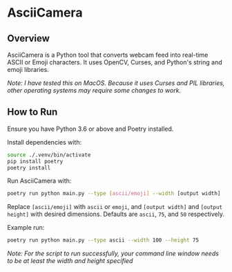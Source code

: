 # AsciiCamera

## Overview

AsciiCamera is a Python tool that converts webcam feed into real-time ASCII or Emoji characters. It uses OpenCV, Curses, and Python's string and emoji libraries.

_Note: I have tested this on MacOS. Because it uses Curses and PIL libraries, other operating systems may require some changes to work._

## How to Run

Ensure you have Python 3.6 or above and Poetry installed.

Install dependencies with:

```bash
source ./.venv/bin/activate
pip install poetry
poetry install
```

Run AsciiCamera with:

```bash
poetry run python main.py --type [ascii/emoji] --width [output width] --height [output height]
```

Replace `[ascii/emoji]` with `ascii` or `emoji`, and `[output width]` and `[output height]` with desired dimensions. Defaults are `ascii`, `75`, and `50` respectively.

Example run:

```bash
poetry run python main.py --type ascii --width 100 --height 75
```

_Note: For the script to run successfully, your command line window needs to be at least the width and height specified_
